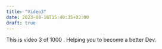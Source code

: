 ```yaml
---
title: "Video3"
date: 2023-08-18T15:40:35+03:00
draft: true
---
```


This is video 3 of 1000 . 
Helping you to become a better Dev. 
